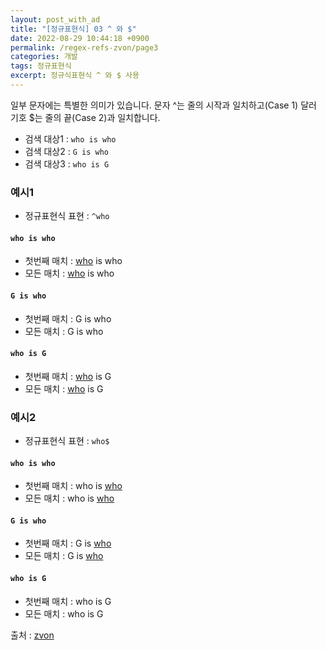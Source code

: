 ```yaml
---
layout: post_with_ad
title: "[정규표현식] 03 ^ 와 $"
date: 2022-08-29 10:44:18 +0900
permalink: /regex-refs-zvon/page3
categories: 개발
tags: 정규표현식
excerpt: 정규식표현식 ^ 와 $ 사용
---
```


일부 문자에는 특별한 의미가 있습니다. 문자 ^는 줄의 시작과 일치하고(Case 1) 달러 기호 $는 줄의 끝(Case 2)과 일치합니다.


* 검색 대상1 : `who is who`
* 검색 대상2 : `G is who`
* 검색 대상3 : `who is G`

### 예시1

* 정규표현식 표현 : `^who`

#### `who is who`

* 첫번째 매치 : <u>who</u> is who
* 모든 매치 : <u>who</u> is who

#### `G is who`

* 첫번째 매치 : G is who
* 모든 매치 : G is who

#### `who is G`

* 첫번째 매치 : <u>who</u> is G
* 모든 매치 : <u>who</u> is G

### 예시2

* 정규표현식 표현 : `who$`

#### `who is who`

* 첫번째 매치 : who is <u>who</u>
* 모든 매치 : who is <u>who</u>

#### `G is who`

* 첫번째 매치 : G is <u>who</u>
* 모든 매치 : G is <u>who</u>

#### `who is G`

* 첫번째 매치 : who is G
* 모든 매치 : who is G

출처 : [zvon](https://zvon.org/comp/r/tut-Regexp.html#Pages~Page_3)